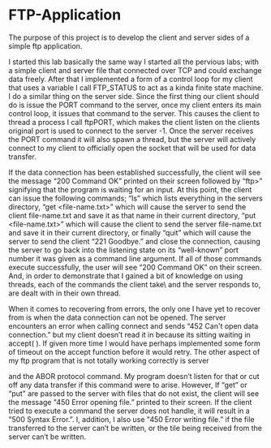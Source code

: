 # FTP-Application

The purpose of this project is to develop the client and server sides of a simple ftp application.

I started this lab basically the same way I started all the pervious labs; with a simple client and server file that connected over TCP and could exchange data freely. After that I implemented a form of a control loop for my client that uses a variable I call FTP_STATUS to act as a kinda finite state machine. I do a similar thing on the server side. Since the first thing our client should do is issue the PORT command to the server, once my client enters its main control loop, it issues that command to the server. This causes the client to thread a process I call ftpPORT, which makes the client listen on the clients original port is used to connect to the server -1. Once the server receives the PORT command it will also spawn a thread, but the server will actively connect to my client to officially open the socket that will be used for data transfer.

If the data connection has been established successfully, the client will see the message “200 Command OK” printed on their screen followed by “ftp>” signifying that the program is waiting for an input. At this point, the client can issue the following commands; “ls” which lists everything in the servers directory, “get <file-name.txt>” which will cause the server to send the client file-name.txt and save it as that name in their current directory, “put <file-name.txt>” which will cause the client to send the server file-name.txt and save it in their current directory, or finally “quit” which will cause the server to send the client “221 Goodbye.” and close the connection, causing the server to go back into the listening state on its “well-known” port number it was given as a command line argument. If all of those commands execute successfully, the user will see “200 Command OK” on their screen. And, in order to demonstrate that I gained a bit of knowledge on using threads, each of the commands the client take\ and the server responds to, are dealt with in their own thread.

When it comes to recovering from errors, the only one I have yet to recover from is when the data connection can not be opened. The server encounters an error when calling connect and sends “452 Can't open data connection.” but my client doesn’t read it in because its sitting waiting in accept( ). If given more time I would have perhaps implemented some form of timeout on the accept function before it would retry. The other aspect of my ftp program that is not totally working correctly is server

and the ABOR protocol command. My program doesn’t listen for that or cut off any data transfer if this command were to arise. However, If “get” or “put” are passed to the server with files that do not exist, the client will see the message "450 Error opening file.” printed to their screen. If the client tried to execute a command the server does not handle, it will result in a "500 Syntax Error.”. I, addition, I also use "450 Error writing file.” if the file transferred to the server can’t be written, or the tile being received from the server can’t be written.
